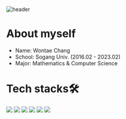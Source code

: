 ![header](https://capsule-render.vercel.app/api?type=waving&color=70FF70&height=300&section=header&text=Welcome%20to%20my%20Github&fontSize=70&fontColor=FFFFFF&desc=Chang%20Won%20Tae&descAlign=80&descAlignY=65&animation=fadeIn)

# About myself
- Name: Wontae Chang
- School: Sogang Univ. (2016.02 - 2023.02)
- Major: Mathematics & Computer Science

# Tech stacks🛠️
<img src="https://img.shields.io/badge/Python-3766AB?style=flat-square&logo=Python&logoColor=white"/> <img src="https://img.shields.io/badge/C-A8B9CC?style=flat-square&logo=C&logoColor=white"/> <img src="https://img.shields.io/badge/C++-3766AB?style=flat-square&logo=C%2B%2B&logoColor=white"/> <img src="https://img.shields.io/badge/HTML5-E34F26?style=flat-square&logo=HTML5&logoColor=white"/> <img src="https://img.shields.io/badge/CSS3-1572B6?style=flat-square&logo=CSS3&logoColor=white"/> <img src="https://img.shields.io/badge/JavaScript-F7DF1E?style=flat-square&logo=JavaScript&logoColor=white"/>
